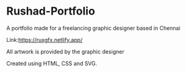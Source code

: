 # Rushad-Portfolio

A portfolio made for a freelancing graphic designer based in Chennai

Link:https://ruxgfx.netlify.app/

All artwork is provided by the graphic designer

Created using HTML, CSS and SVG.
